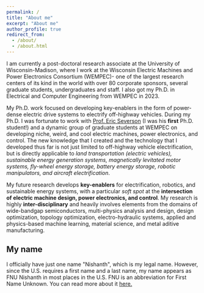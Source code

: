 ```yaml
---
permalink: /
title: "About me"
excerpt: "About me"
author_profile: true
redirect_from: 
  - /about/
  - /about.html
---
```


I am currently a post-doctoral research associate at the University of Wisconsin-Madison, where I work at the Wisconsin Electric Machines and Power Electronics Consortium (WEMPEC)- one of the largest research centers of its kind in the world with over 80 corporate sponsors, several graduate students, undergraduates and staff. 
I also got my Ph.D. in Electrical and Computer Engineering from WEMPEC in 2023.

My Ph.D. work focused on developing key-enablers in the form of power-dense electric drive systems to electrify off-highway vehicles. During my Ph.D. I was fortunate to work with [Prof. Eric Severson](https://severson.wempec.wisc.edu/) (I was his **first** Ph.D. student!) and a dynamic group of graduate students at WEMPEC on developing niche, weird, and cool electric machines, power electronics, and control.
The new knowledge that I created and the technology that I developed thus far is not just limited to off-highway vehicle electrification, but is directly applicable to _land transportation (electric vehicles), sustainable energy generation systems, magnetically levitated motor systems, fly-wheel energy storage, battery energy storage, robotic manipulators, and aircraft electrification_. 

My future research develops **key-enablers** for electrification, robotics, and sustainable energy systems, with a particular _soft spot_ at the **intersection of electric machine design, power electronics, and control**. My research is highly **inter-disciplinary** and heavily involves elements from the domains of wide-bandgap semiconductors, multi-physics analysis and design, design optimization, topology optimization, electro-hydraulic systems, applied and physics-based machine learning, material science, and metal aditive manufacturing.

## My name

I officially have just one name "Nishanth", which is my legal name. However, since the U.S. requires a first name and a last name, my name appears as FNU Nishanth in most places in the U.S. FNU is an abbreviation for First Name Unknown. You can read more about it [here.](https://uk.usembassy.gov/visas/visa-errors/name-appears-as-fnu/) 
